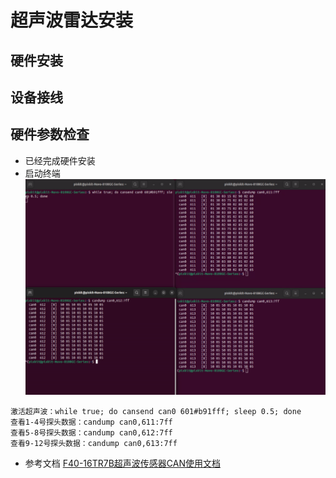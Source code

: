 # 超声波雷达安装
## 硬件安装
## 设备接线
## 硬件参数检查
- 已经完成硬件安装
- 启动终端
    ![avatar](./image/ultrasonic_picture/Snipaste_2023-04-28_15-10-40.png)
```shell
激活超声波：while true; do cansend can0 601#b91fff; sleep 0.5; done
查看1-4号探头数据：candump can0,611:7ff
查看5-8号探头数据：candump can0,612:7ff
查看9-12号探头数据：candump can0,613:7ff
```
- 参考文档
[F40-16TR7B超声波传感器CAN使用文档](./image/F40-16TR7B超声波传感器.pdf)
